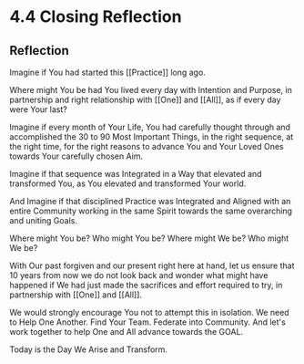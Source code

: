 # 4.4 Closing Reflection
## Reflection

Imagine if You had started this [[Practice]] long ago. 

Where might You be had You lived every day with Intention and Purpose, in partnership and right relationship with [[One]] and [[All]], as if every day were Your last? 

Imagine if every month of Your Life, You had carefully thought through and accomplished the 30 to 90 Most Important Things, in the right sequence, at the right time, for the right reasons to advance You and Your Loved Ones towards Your carefully chosen Aim. 

Imagine if that sequence was Integrated in a Way that elevated and transformed You, as You elevated and transformed Your world. 

And Imagine if that disciplined Practice was Integrated and Aligned with an entire Community working in the same Spirit towards the same overarching and uniting Goals. 

Where might You be? Who might You be? Where might We be? Who might We be? 

With Our past forgiven and our present right here at hand, let us ensure that 10 years from now we do not look back and wonder what might have happened if We had just made the sacrifices and effort required to try, in partnership with [[One]] and [[All]]. 

We would strongly encourage You not to attempt this in isolation. We need to Help One Another. Find Your Team. Federate into Community. And let's work together to help One and All advance towards the GOAL. 

Today is the Day We Arise and Transform. 